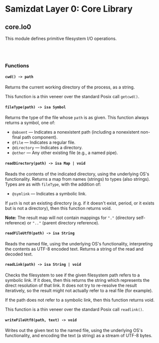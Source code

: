 Samizdat Layer 0: Core Library
==============================

core.Io0
--------

This module defines primitive filesystem I/O operations.


<br><br>
### Functions

#### `cwd() -> path`

Returns the current working directory of the process, as a
string.

This function is a thin veneer over the standard Posix call `getcwd()`.

#### `fileType(path) -> isa Symbol`

Returns the type of the file whose `path` is as given. This function always
returns a symbol, one of:

* `@absent` &mdash; Indicates a nonexistent path (including a nonexistent
  non-final path component).
* `@file` &mdash; Indicates a regular file.
* `@directory` &mdash; Indicates a directory.
* `@other` &mdash; Any other existing file (e.g., a named pipe).

#### `readDirectory(path) -> isa Map | void`

Reads the contents of the indicated directory, using the underlying OS's
functionality. Returns a map from names (strings) to types (also strings).
Types are as with `fileType`, with the addition of:

* `@symlink` &mdash; Indicates a symbolic link.

If `path` is not an existing directory (e.g. if it doesn't exist, period, or
it exists but is not a directory), then this function returns void.

**Note:** The result map will not contain mappings for `"."` (directory
self-reference) or `".."` (parent directory reference).

#### `readFileUtf8(path) -> isa String`

Reads the named file, using the underlying OS's functionality,
interpreting the contents as UTF-8 encoded text. Returns a string
of the read and decoded text.

#### `readLink(path) -> isa String | void`

Checks the filesystem to see if the given filesystem path refers to a symbolic
link. If it does, then this returns the string which represents the direct
resolution of that link. It does not try to re-resolve the result iteratively,
so the result might not actually refer to a real file (for example).

If the path does not refer to a symbolic link, then this function returns
void.

This function is a thin veneer over the standard Posix call `readlink()`.

#### `writeFileUtf8(path, text) -> void`

Writes out the given text to the named file, using the underlying OS's
functionality, and encoding the text (a string) as a stream of UTF-8 bytes.
